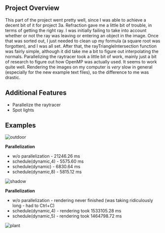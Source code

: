 ## Project Overview

This part of the project went pretty well, since I was able to achieve a decent bit of it for project 3a. Refraction gave me a little bit of trouble, in terms of getting the right ray. I was initially failing to take into account whether or not the ray was leaving or entering an object in the image. Once that was sorted out, I just needed to clean up my formula (a square root was forgotten), and I was all set. After that, the rayTriangleIntersection function was fairly simple, although it did take me a bit to figure out interpolating the normals. Parallelizing the raytracer took a little bit of work, mainly just a bit of research to figure out how OpenMP was actually used. It seems to work quite well. Rendering the images on my computer is *very* slow in general (especially for the new example text files), so the difference to me was drastic. 


## Additional Features
- Parallelize the raytracer
- Spot lights


## Examples

![outdoor](https://user-images.githubusercontent.com/59031606/111701404-ca4b9900-8808-11eb-9473-c7c116d83001.png)

**Parallelization**
- w/o parallelization - 21246.26 ms
- schedule(dynamic,4) - 5575.60 ms
- schedule(dynamic) - 6830.64 ms
- schedule(dynamic,8) - 5815.12 ms

![shadow](https://user-images.githubusercontent.com/59031606/111701440-d9cae200-8808-11eb-9305-ecbe9058d4a7.png)


**Parallelization**
- w/o parallelization - rendering never finished (was taking ridiculously long - had to Ctrl+C)
- schedule(dynamic,4) - rendering took 1533105.28 ms
- schedule(dynamic,5) - rendering took 1464798.72 ms

![plant](https://user-images.githubusercontent.com/59031606/111701410-cd468980-8808-11eb-9ed7-995c95e63169.png)
